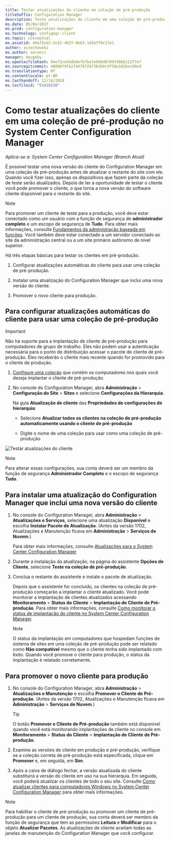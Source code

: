 ```yaml
---
title: Testar atualizações do cliente em coleção de pré-produção
titleSuffix: Configuration Manager
description: Teste atualizações do cliente em uma coleção de pré-produção no System Center Configuration Manager.
ms.date: 05/04/2017
ms.prod: configuration-manager
ms.technology: configmgr-client
ms.topic: conceptual
ms.assetid: 49ef2ed2-2e15-4637-8b63-1d5b7f9c17e1
author: aczechowski
ms.author: aaroncz
manager: dougeby
ms.openlocfilehash: 94ef3ce54db0efb7be7e9d6d0709f48bb212f7e7
ms.sourcegitcommit: 48098f9fb2f447672bf36d50c9f58a3d26acb9ed
ms.translationtype: HT
ms.contentlocale: pt-BR
ms.lasthandoff: 12/14/2018
ms.locfileid: "53416530"
---
```

# <a name="how-to-test-client-upgrades-in-a-pre-production-collection-in-system-center-configuration-manager"></a>Como testar atualizações do cliente em uma coleção de pré-produção no System Center Configuration Manager

*Aplica-se a: System Center Configuration Manager (Branch Atual)*

É possível testar uma nova versão do cliente do Configuration Manager em uma coleção de pré-produção antes de atualizar o restante do site com ele.  Quando você fizer isso, apenas os dispositivos que fazem parte da coleção de teste serão atualizados. Depois de ter a oportunidade de testar o cliente você pode promover o cliente, o que torna a nova versão do software cliente disponível para o restante do site.

> [!NOTE]
> Para promover um cliente de teste para a produção, você deve estar conectado como um usuário com a função de segurança de **administrador completo** e um escopo de segurança de **Tudo**. Para obter mais informações, consulte [Fundamentos da administração baseada em funções](/sccm/core/understand/fundamentals-of-role-based-administration). Você também deve estar conectado a um servidor conectado ao site da administração central ou a um site primário autônomo de nível superior.

 Há três etapas básicas para testar os clientes em pré-produção.  

1.  Configurar atualizações automáticas do cliente para usar uma coleção de pré-produção.  

2.  Instalar uma atualização do Configuration Manager que inclui uma nova versão do cliente.  

3.  Promover o novo cliente para produção.  

##  <a name="to-configure-automatic-client-upgrades-to-use-a-pre-production-collection"></a>Para configurar atualizações automáticas do cliente para usar uma coleção de pré-produção  
> [!IMPORTANT]
> Não há suporte para a implantação de cliente de pré-produção para computadores de grupo de trabalho. Eles não podem usar a autenticação necessária para o ponto de distribuição acessar o pacote de cliente de pré-produção.  Eles receberão o cliente mais recente quando for promovido para o cliente de produção.

1. [Configure uma coleção](../collections/create-collections.md) que contém os computadores nos quais você deseja implantar o cliente de pré-produção.   

2. No console do Configuration Manager, abra **Administração** > **Configuração do Site** > **Sites** e selecione **Configurações da Hierarquia**.  

    Na guia **Atualização de cliente** das **Propriedades de configurações de hierarquia**:  

   -   Selecione **Atualizar todos os clientes na coleção de pré-produção automaticamente usando o cliente de pré-produção**  

   -   Digite o nome de uma coleção para usar como uma coleção de pré-produção  

![Testar atualizações do cliente](media/test-client-upgrades.png)

>[!NOTE]
>Para alterar essas configurações, sua conta deverá ser um membro da função de segurança **Administrador Completo** e o escopo de segurança **Tudo**.


##  <a name="to-install-a-configuration-manager-update-that-includes-a-new-version-of-the-client"></a>Para instalar uma atualização do Configuration Manager que inclui uma nova versão do cliente  

1.  No console do Configuration Manager, abra **Administração** > **Atualizações e Serviços**, selecione uma atualização **Disponível** e escolha **Instalar Pacote de Atualização**. (Antes da versão 1702, Atualizações e Manutenção ficava em **Administração** > **Serviços de Nuvem**.)

     Para obter mais informações, consulte [Atualizações para o System Center Configuration Manager](../../../../core/servers/manage/updates.md)  

2.  Durante a instalação da atualização, na página do assistente **Opções de Cliente**, selecione **Teste na coleção de pré-produção**.  

3.  Conclua o restante do assistente e instale o pacote de atualização.  

     Depois que o assistente for concluído, os clientes na coleção de pré-produção começarão a implantar o cliente atualizado. Você pode monitorar a implantação de clientes atualizados acessando **Monitoramento** > **Status do Cliente** > **Implantação de Cliente de Pré-produção**. Para obter mais informações, consulte [Como monitorar o status de implantação do cliente no System Center Configuration Manager](../../../../core/clients/deploy/monitor-client-deployment-status.md).

    > [!NOTE]
    > O status da implantação em computadores que hospedam funções de sistema de sites em uma coleção de pré-produção pode ser relatado como **Não compatível** mesmo que o cliente tenha sido implantado com êxito. Quando você promove o cliente para produção, o status da implantação é relatado corretamente.

##  <a name="to-promote-the-new-client-to-production"></a>Para promover o novo cliente para produção  

1.  No console do Configuration Manager, abra **Administração** > **Atualizações e Manutenção** e escolha **Promover o Cliente de Pré-produção**. (Antes da versão 1702, Atualizações e Manutenção ficava em **Administração** > **Serviços de Nuvem**.)

    > [!TIP]
    > O botão **Promover o Cliente de Pré-produção** também está disponível quando você está monitorando implantações de cliente no console em **Monitoramento** > **Status do Cliente** > **Implantação de Cliente de Pré-produção**.

2.  Examine as versões de cliente em produção e pré-produção, verifique se a coleção correta de pré-produção está especificada, clique em **Promover** e, em seguida, em **Sim**.  

3.  Após a caixa de diálogo fechar, a versão atualizada do cliente substituirá a versão do cliente em uso na sua hierarquia. Em seguida, você poderá atualizar os clientes de todo o seu site. Consulte [Como atualizar clientes para computadores Windows no System Center Configuration Manager](../../../../core/clients/manage/upgrade/upgrade-clients-for-windows-computers.md) para obter mais informações.  

>[!NOTE]
>Para habilitar o cliente de pré-produção ou promover um cliente de pré-produção para um cliente de produção, sua conta deverá ser membro da função de segurança que tem as permissões **Leitura** e **Modificar** para o objeto **Atualizar Pacotes**.
>As atualizações de cliente aceitam todas as janelas de manutenção do Configuration Manager que você configurar.
